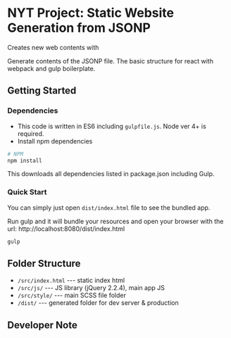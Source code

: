 # NYT Project: Static Website Generation from JSONP
Creates new web contents 
 with 

Generate contents of the JSONP file.
The basic structure for react with webpack and gulp boilerplate.

## Getting Started

### Dependencies
- This code is written in ES6 including `gulpfile.js`. Node ver 4+ is required.
- Install npm dependencies
```sh
# NPM
npm install 
```
This downloads all dependencies listed in package.json including Gulp.

### Quick Start
You can simply just open `dist/index.html` file to see the bundled app.

Run gulp and it will bundle your resources and open your browser with the url: http://localhost:8080/dist/index.html
```sh
gulp
```

## Folder Structure
- `/src/index.html` --- static index html
- `/src/js/` --- JS library (jQuery 2.2.4), main app JS
- `/src/style/` --- main SCSS file folder
- `/dist/` --- generated folder for dev server & production

## Developer Note
